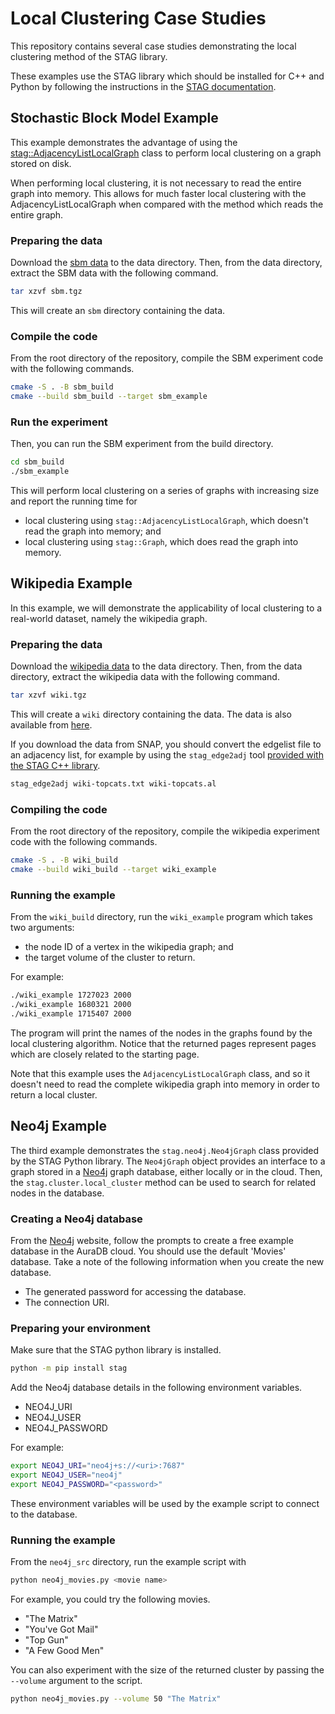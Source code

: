 # Local Clustering Case Studies
This repository contains several case studies demonstrating the local clustering
method of the STAG library.

These examples use the STAG library which should be installed for C++ and Python
by following the instructions in the
[STAG documentation](https://staglibrary.io/docs/cpp/).

## Stochastic Block Model Example
This example demonstrates the advantage of using the
[stag::AdjacencyListLocalGraph](https://staglibrary.io/docs/cpp/classstag_1_1AdjacencyListLocalGraph.html)
class to perform local clustering on a graph stored on disk.

When performing local clustering, it is not necessary to read the entire graph
into memory.
This allows for much faster local clustering with the AdjacencyListLocalGraph
when compared with the method which reads the entire graph.

### Preparing the data
Download the [sbm data](https://github.com/staglibrary/local-clustering-case-study/releases/download/v1.0/sbm.tgz)
to the data directory.
Then, from the data directory, extract the SBM data with the following command.

```bash
tar xzvf sbm.tgz
```

This will create an `sbm` directory containing the data.

### Compile the code
From the root directory of the repository, compile the SBM experiment code with
the following commands.

```bash
cmake -S . -B sbm_build
cmake --build sbm_build --target sbm_example
```

### Run the experiment
Then, you can run the SBM experiment from the build directory.

```bash
cd sbm_build
./sbm_example
```

This will perform local clustering on a series of graphs with increasing size
and report the running time for
* local clustering using `stag::AdjacencyListLocalGraph`, which doesn't read the 
graph into memory; and
* local clustering using `stag::Graph`, which does read the graph into memory.

## Wikipedia Example
In this example, we will demonstrate the applicability of local clustering to
a real-world dataset, namely the wikipedia graph.

### Preparing the data
Download the [wikipedia data](https://github.com/staglibrary/local-clustering-case-study/releases/download/v1.0/wiki.tgz) to the data directory.
Then, from the data directory, extract the wikipedia data with the following command.

```bash
tar xzvf wiki.tgz
```

This will create a `wiki` directory containing the data.
The data is also available from [here](http://snap.stanford.edu/data/wiki-topcats.html).

If you download the data from SNAP, you should convert the edgelist file to
an adjacency list, for example by using the `stag_edge2adj` tool [provided with the STAG C++ library](https://staglibrary.io/docs/cpp/stag-tools.html).

```bash
stag_edge2adj wiki-topcats.txt wiki-topcats.al
```

### Compiling the code
From the root directory of the repository, compile the wikipedia experiment code with
the following commands.

```bash
cmake -S . -B wiki_build
cmake --build wiki_build --target wiki_example
```

### Running the example
From the `wiki_build` directory, run the `wiki_example` program which takes
two arguments:

* the node ID of a vertex in the wikipedia graph; and
* the target volume of the cluster to return.

For example:
```bash
./wiki_example 1727023 2000
./wiki_example 1680321 2000
./wiki_example 1715407 2000
```

The program will print the names of the nodes in the graphs found by the
local clustering algorithm.
Notice that the returned pages represent pages which are closely related to the
starting page.

Note that this example uses the `AdjacencyListLocalGraph` class, and so it
doesn't need to read the complete wikipedia graph into memory in order
to return a local cluster.

## Neo4j Example

The third example demonstrates the `stag.neo4j.Neo4jGraph` class provided by the
STAG Python library.
The `Neo4jGraph` object provides an interface to a graph stored in a
[Neo4j](https://neo4j.com/) graph database, either locally or in the cloud.
Then, the `stag.cluster.local_cluster` method can be used to search for related
nodes in the database.

### Creating a Neo4j database
From the [Neo4j](https://neo4j.com/) website, follow the prompts to create a free
example database in the AuraDB cloud.
You should use the default 'Movies' database.
Take a note of the following information when you create the new database.

* The generated password for accessing the database.
* The connection URI.

### Preparing your environment
Make sure that the STAG python library is installed.

```bash
python -m pip install stag
```

Add the Neo4j database details in the following environment variables.

* NEO4J_URI
* NEO4J_USER
* NEO4J_PASSWORD

For example:

```bash
export NEO4J_URI="neo4j+s://<uri>:7687"
export NEO4J_USER="neo4j"
export NEO4J_PASSWORD="<password>"
```

These environment variables will be used by the example script to connect to the 
database.

### Running the example
From the `neo4j_src` directory, run the example script with

```bash
python neo4j_movies.py <movie name>
```

For example, you could try the following movies.

* "The Matrix"
* "You've Got Mail"
* "Top Gun"
* "A Few Good Men"

You can also experiment with the size of the returned cluster by passing the 
`--volume` argument to the script. 

```bash
python neo4j_movies.py --volume 50 "The Matrix"
```
